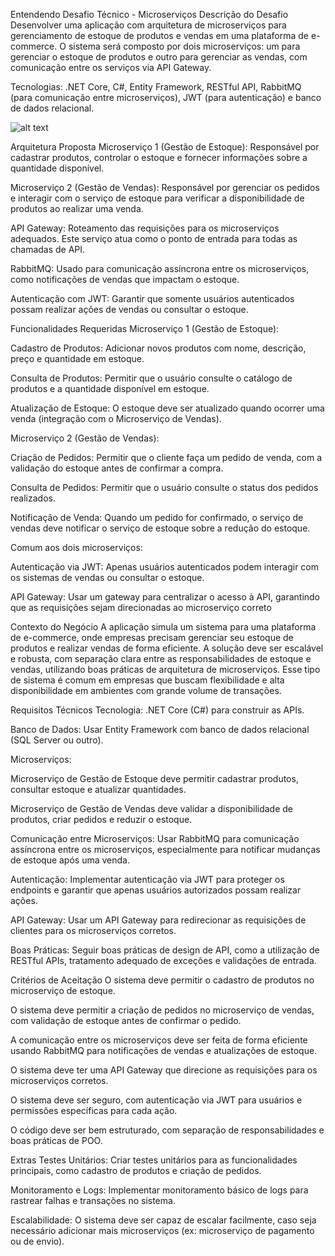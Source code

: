 Entendendo Desafio Técnico - Microserviços
Descrição do Desafio
Desenvolver uma aplicação com arquitetura de microserviços para gerenciamento de estoque de produtos e vendas em uma plataforma de e-commerce. O sistema será composto por dois microserviços: um para gerenciar o estoque de produtos e outro para gerenciar as vendas, com comunicação entre os serviços via API Gateway. 

Tecnologias: .NET Core, C#, Entity Framework, RESTful API, RabbitMQ (para comunicação entre microserviços), JWT (para autenticação) e banco de dados relacional. 

![alt text](image.png)

Arquitetura Proposta 
Microserviço 1 (Gestão de Estoque): 
Responsável por cadastrar produtos, controlar o estoque e fornecer informações sobre a quantidade disponível. 

Microserviço 2 (Gestão de Vendas): 
Responsável por gerenciar os pedidos e interagir com o serviço de estoque para verificar a disponibilidade de produtos ao realizar uma venda. 

API Gateway: 
Roteamento das requisições para os microserviços adequados. Este serviço atua como o ponto de entrada para todas as chamadas de API. 

RabbitMQ: 
Usado para comunicação assíncrona entre os microserviços, como notificações de vendas que impactam o estoque. 

Autenticação com JWT: 
Garantir que somente usuários autenticados possam realizar ações de vendas ou consultar o estoque.

Funcionalidades Requeridas
Microserviço 1 (Gestão de Estoque): 

Cadastro de Produtos: Adicionar novos produtos com nome, descrição, preço e quantidade em estoque. 

Consulta de Produtos: Permitir que o usuário consulte o catálogo de produtos e a quantidade disponível em estoque. 

Atualização de Estoque: O estoque deve ser atualizado quando ocorrer uma venda (integração com o Microserviço de Vendas). 

Microserviço 2 (Gestão de Vendas): 

Criação de Pedidos: Permitir que o cliente faça um pedido de venda, com a validação do estoque antes de confirmar a compra. 

Consulta de Pedidos: Permitir que o usuário consulte o status dos pedidos realizados. 

Notificação de Venda: Quando um pedido for confirmado, o serviço de vendas deve notificar o serviço de estoque sobre a redução do estoque. 

Comum aos dois microserviços: 

Autenticação via JWT: Apenas usuários autenticados podem interagir com os sistemas de vendas ou consultar o estoque. 

API Gateway: Usar um gateway para centralizar o acesso à API, garantindo que as requisições sejam direcionadas ao microserviço correto

Contexto do Negócio
A aplicação simula um sistema para uma plataforma de e-commerce, onde empresas precisam gerenciar seu estoque de produtos e realizar vendas de forma eficiente. A solução deve ser escalável e robusta, com separação clara entre as responsabilidades de estoque e vendas, utilizando boas práticas de arquitetura de microserviços. Esse tipo de sistema é comum em empresas que buscam flexibilidade e alta disponibilidade em ambientes com grande volume de transações. 

Requisitos Técnicos
Tecnologia: .NET Core (C#) para construir as APIs. 

Banco de Dados: Usar Entity Framework com banco de dados relacional (SQL Server ou outro). 

Microserviços: 

Microserviço de Gestão de Estoque deve permitir cadastrar produtos, consultar estoque e atualizar quantidades. 

Microserviço de Gestão de Vendas deve validar a disponibilidade de produtos, criar pedidos e reduzir o estoque. 

Comunicação entre Microserviços: Usar RabbitMQ para comunicação assíncrona entre os microserviços, especialmente para notificar mudanças de estoque após uma venda. 

Autenticação: Implementar autenticação via JWT para proteger os endpoints e garantir que apenas usuários autorizados possam realizar ações. 

API Gateway: Usar um API Gateway para redirecionar as requisições de clientes para os microserviços corretos. 

Boas Práticas: Seguir boas práticas de design de API, como a utilização de RESTful APIs, tratamento adequado de exceções e validações de entrada. 

Critérios de Aceitação
O sistema deve permitir o cadastro de produtos no microserviço de estoque. 

O sistema deve permitir a criação de pedidos no microserviço de vendas, com validação de estoque antes de confirmar o pedido. 

A comunicação entre os microserviços deve ser feita de forma eficiente usando RabbitMQ para notificações de vendas e atualizações de estoque. 

O sistema deve ter uma API Gateway que direcione as requisições para os microserviços corretos. 

O sistema deve ser seguro, com autenticação via JWT para usuários e permissões específicas para cada ação. 

O código deve ser bem estruturado, com separação de responsabilidades e boas práticas de POO. 

Extras
Testes Unitários: Criar testes unitários para as funcionalidades principais, como cadastro de produtos e criação de pedidos. 

Monitoramento e Logs: Implementar monitoramento básico de logs para rastrear falhas e transações no sistema. 

Escalabilidade: O sistema deve ser capaz de escalar facilmente, caso seja necessário adicionar mais microserviços (ex: microserviço de pagamento ou de envio). 

